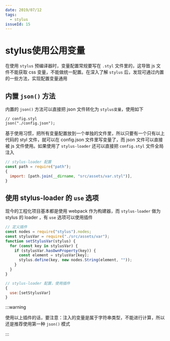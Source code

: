 ```yaml
---
date: 2019/07/12
tags:
  - stylus
issueId: 15
---
```


# stylus使用公用变量

在使用 `stylus` 预编译器时，变量配置常规要写在 `.styl` 文件里的，这导致 js 文件不能获取 css 变量，不能做统一配置。在深入了解 `stylus` 后，发现可通过内置的一些方法，实现配置变量通用

## 内置 `json()` 方法

内置的 `json()` 方法可以直接把 json 文件转化为 `stylus变量`，使用如下

```stylus
// config.styl
json("./config.json");
```

基于使用习惯，把所有变量配置放到一个单独的文件里，所以只要有一个只有以上代码的 styl 文件，就可以在 config.json 文件里写变量了，而 json 文件可以直接被 js 文件使用。如果使用了 `stylus-loader` 还可以直接把 `config.styl` 文件全局注入

```js
// stylus-loader 配置
const path = require("path");
{
  import: [path.join(__dirname, "src/assets/var.styl")],
}
```

## 使用 stylus-loader 的 `use` 选项

现今的工程化项目基本都是使用 webpack 作为构建器，而 `stylus-loader` 做为 stylus 的 loader ，有 `use` 选项可以使用插件

```js
// 定义插件
const nodes = require("stylus").nodes;
const stylusVar = require("./src/assets/var");
function setStylusVar(stylus) {
  for (const key in stylusVar) {
    if (stylusVar.hasOwnProperty(key)) {
      const element = stylusVar[key];
      stylus.define(key, new nodes.String(element, ""));
    }
  }
}

// stylus-loader 配置，使用插件
{
  use:[setStylusVar]
}
```

:::warning

使用以上插件的话，要注意：注入的变量是属于字符串类型，不能进行计算，所以还是推荐使用第一种 `json()` 模式

:::
